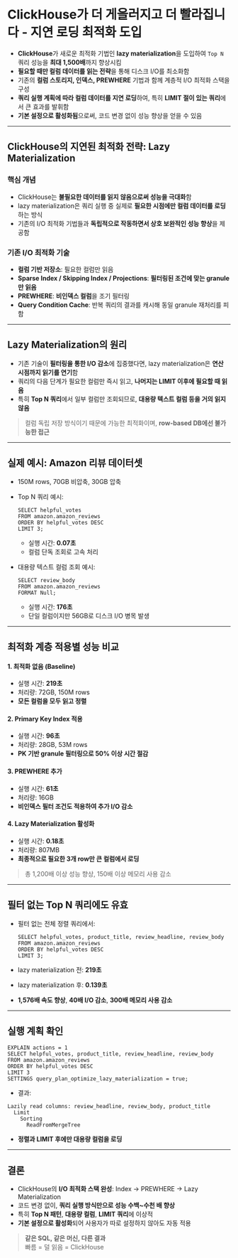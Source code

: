 # ClickHouse가 더 게을러지고 더 빨라집니다 - 지연 로딩 최적화 도입


* **ClickHouse**가 새로운 최적화 기법인 **lazy materialization**을 도입하여 `Top N` 쿼리 성능을 **최대 1,500배**까지 향상시킴
* **필요할 때만 컬럼 데이터를 읽는 전략**을 통해 디스크 I/O를 최소화함
* 기존의 **컬럼 스토리지, 인덱스, PREWHERE** 기법과 함께 계층적 I/O 최적화 스택을 구성
* **쿼리 실행 계획에 따라 컬럼 데이터를 지연 로딩**하여, 특히 **LIMIT 절이 있는 쿼리**에서 큰 효과를 발휘함
* **기본 설정으로 활성화됨**으로써, 코드 변경 없이 성능 향상을 얻을 수 있음

---

ClickHouse의 지연된 최적화 전략: Lazy Materialization
--------------------------------------------

### 핵심 개념

* ClickHouse는 **불필요한 데이터를 읽지 않음으로써 성능을 극대화**함
* lazy materialization은 쿼리 실행 중 실제로 **필요한 시점에만 컬럼 데이터를 로딩**하는 방식
* 기존의 I/O 최적화 기법들과 **독립적으로 작동하면서 상호 보완적인 성능 향상**을 제공함

### 기존 I/O 최적화 기술

* **컬럼 기반 저장소**: 필요한 컬럼만 읽음
* **Sparse Index / Skipping Index / Projections**: **필터링된 조건에 맞는 granule만 읽음**
* **PREWHERE**: **비인덱스 컬럼**을 조기 필터링
* **Query Condition Cache**: 반복 쿼리의 결과를 캐시해 동일 granule 재처리를 피함

---

Lazy Materialization의 원리
------------------------

* 기존 기술이 **필터링을 통한 I/O 감소**에 집중했다면, lazy materialization은 **연산 시점까지 읽기를 연기**함
* 쿼리의 다음 단계가 필요한 컬럼만 즉시 읽고, **나머지는 LIMIT 이후에 필요할 때 읽음**
* 특히 **Top N 쿼리**에서 일부 컬럼만 조회되므로, **대용량 텍스트 컬럼 등을 거의 읽지 않음**

> 컬럼 독립 저장 방식이기 때문에 가능한 최적화이며, **row-based DB에선 불가능한 접근**

---

실제 예시: Amazon 리뷰 데이터셋
---------------------

* 150M rows, 70GB 비압축, 30GB 압축
* Top N 쿼리 예시:

  ```
  SELECT helpful_votes  
  FROM amazon.amazon_reviews  
  ORDER BY helpful_votes DESC  
  LIMIT 3;  

  ```

  + 실행 시간: **0.07초**
  + 컬럼 단독 조회로 고속 처리
* 대용량 텍스트 컬럼 조회 예시:

  ```
  SELECT review_body  
  FROM amazon.amazon_reviews  
  FORMAT Null;  

  ```

  + 실행 시간: **176초**
  + 단일 컬럼이지만 56GB로 디스크 I/O 병목 발생

---

최적화 계층 적용별 성능 비교
----------------

#### 1. 최적화 없음 (Baseline)

* 실행 시간: **219초**
* 처리량: 72GB, 150M rows
* **모든 컬럼을 모두 읽고 정렬**

#### 2. Primary Key Index 적용

* 실행 시간: **96초**
* 처리량: 28GB, 53M rows
* **PK 기반 granule 필터링으로 50% 이상 시간 절감**

#### 3. PREWHERE 추가

* 실행 시간: **61초**
* 처리량: 16GB
* **비인덱스 필터 조건도 적용하여 추가 I/O 감소**

#### 4. Lazy Materialization 활성화

* 실행 시간: **0.18초**
* 처리량: 807MB
* **최종적으로 필요한 3개 row만 큰 컬럼에서 로딩**

> 총 1,200배 이상 성능 향상, 150배 이상 메모리 사용 감소

---

필터 없는 Top N 쿼리에도 유효
-------------------

* 필터 없는 전체 정렬 쿼리에서:

  ```
  SELECT helpful_votes, product_title, review_headline, review_body  
  FROM amazon.amazon_reviews  
  ORDER BY helpful_votes DESC  
  LIMIT 3;  

  ```
* lazy materialization 전: **219초**
* lazy materialization 후: **0.139초**
* **1,576배 속도 향상**, **40배 I/O 감소**, **300배 메모리 사용 감소**

---

실행 계획 확인
--------

```
EXPLAIN actions = 1  
SELECT helpful_votes, product_title, review_headline, review_body  
FROM amazon.amazon_reviews  
ORDER BY helpful_votes DESC  
LIMIT 3  
SETTINGS query_plan_optimize_lazy_materialization = true;  

```

* 결과:

```
Lazily read columns: review_headline, review_body, product_title   
  Limit                    
    Sorting                             
      ReadFromMergeTree  

```

* **정렬과 LIMIT 후에만 대용량 컬럼을 로딩**

---

결론
--

* ClickHouse의 **I/O 최적화 스택 완성**: Index → PREWHERE → Lazy Materialization
* 코드 변경 없이, **쿼리 실행 방식만으로 성능 수백~수천 배 향상**
* 특히 **Top N 패턴**, **대용량 컬럼**, **LIMIT 쿼리**에 이상적
* **기본 설정으로 활성화**되어 사용자가 따로 설정하지 않아도 자동 적용

> **같은 SQL, 같은 머신, 다른 결과**  
> 빠름 = 덜 읽음 = ClickHouse

